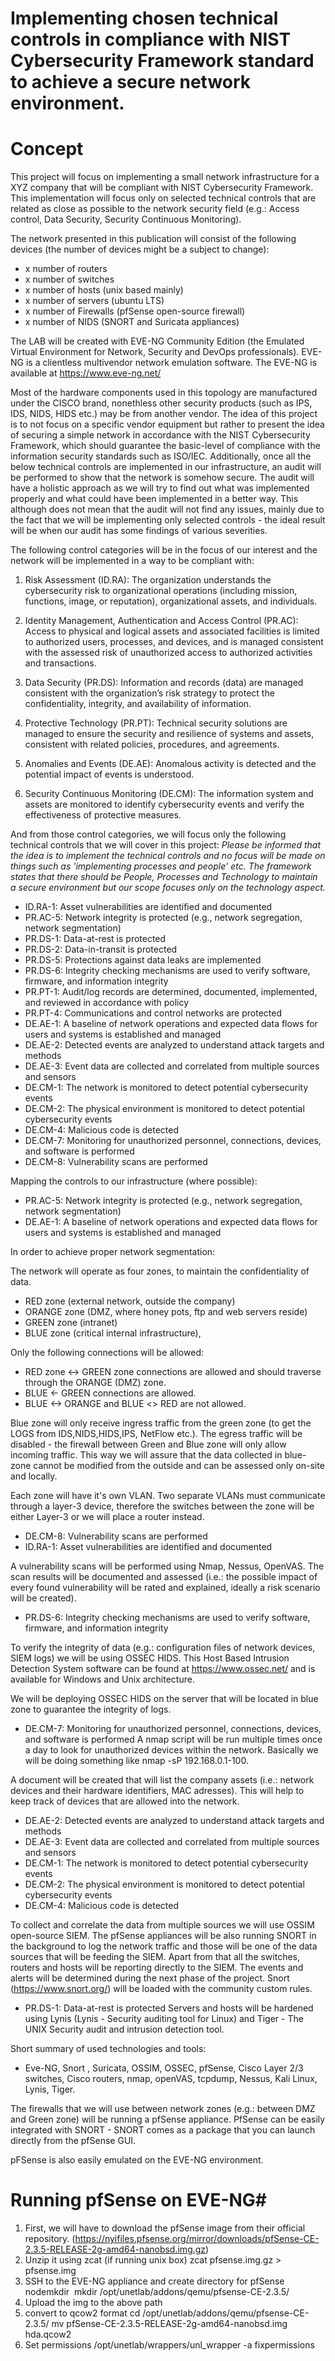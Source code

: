 # Implementing chosen technical controls in compliance with NIST Cybersecurity Framework standard to achieve a secure network environment. 

# Concept 

This project will focus on implementing a small network infrastructure for a XYZ company that will be compliant with NIST Cybersecurity Framework. This implementation will focus only on selected technical controls that are related as close as possible to the network security field (e.g.: Access control, Data Security, Security Continuous Monitoring). 

The network presented in this publication will consist of the following devices (the number of devices might be a subject to change):

- x number of routers
- x number of switches
- x number of hosts (unix based mainly)
- x number of servers (ubuntu LTS)
- x number of Firewalls (pfSense open-source firewall) 
- x number of NIDS (SNORT and Suricata appliances)

The LAB will be created with EVE-NG Community Edition (the Emulated Virtual Environment for Network, Security and DevOps professionals). 
EVE-NG is a clientless multivendor network emulation software. 
The EVE-NG is available at https://www.eve-ng.net/

Most of the hardware components used in this topology are manufactured under the CISCO brand, nonethless other security products (such as IPS, IDS, NIDS, HIDS etc.) may be from another vendor. The idea of this project is to not focus on a specific vendor equipment but rather to present the idea of securing a simple network in accordance with the NIST Cybersecurity Framework, which should guarantee the basic-level of compliance with the information security standards such as ISO/IEC. Additionally, once all the below technical controls are implemented in our infrastructure, an audit will be performed to show that the network is somehow secure. The audit will have a holistic approach as we will try to find out what was implemented properly and what could have been implemented in a better way. This although does not mean that the audit will not find any issues, mainly due to the fact that we will be implementing only selected controls - the ideal result will be when our audit has some findings of various severities. 


The following control categories will be in the focus of our interest and the network will be implemented in a way to be compliant with: 

1. Risk Assessment (ID.RA): The organization understands the cybersecurity risk to organizational operations (including mission, functions, image, or reputation), organizational assets, and individuals.

2. Identity Management, Authentication and Access Control (PR.AC): Access to physical and logical assets and associated facilities is limited to authorized users, processes, and devices, and is managed consistent with the assessed risk of unauthorized access to authorized activities and transactions.

3. Data Security (PR.DS): Information and records (data) are managed consistent with the organization’s risk strategy to protect the confidentiality, integrity, and availability of information.

4. Protective Technology (PR.PT): Technical security solutions are managed to ensure the security and resilience of systems and assets, consistent with related policies, procedures, and agreements.

5. Anomalies and Events (DE.AE): Anomalous activity is detected and the potential impact of events is understood.

6. Security Continuous Monitoring (DE.CM): The information system and assets are monitored to identify cybersecurity events and verify the effectiveness of protective measures.

And from those control categories, we will focus only the following technical controls that we will cover in this project: 
*Please be informed that the idea is to implement the technical controls and no focus will be made on things such as 'implementing processes and people' etc. The framework states that there should be People, Processes and Technology to maintain a secure environment but our scope focuses only on the technology aspect.*

- ID.RA-1: Asset vulnerabilities are identified and documented
- PR.AC-5: Network integrity is protected (e.g., network segregation, network segmentation)
- PR.DS-1: Data-at-rest is protected
- PR.DS-2: Data-in-transit is protected
- PR.DS-5: Protections against data leaks are implemented
- PR.DS-6: Integrity checking mechanisms are used to verify software, firmware, and information integrity
- PR.PT-1: Audit/log records are determined, documented, implemented, and reviewed in accordance with policy
- PR.PT-4: Communications and control networks are protected
- DE.AE-1: A baseline of network operations and expected data flows for users and systems is established and managed
- DE.AE-2: Detected events are analyzed to understand attack targets and methods
- DE.AE-3: Event data are collected and correlated from multiple sources and sensors
- DE.CM-1: The network is monitored to detect potential cybersecurity events
- DE.CM-2: The physical environment is monitored to detect potential cybersecurity events
- DE.CM-4: Malicious code is detected
- DE.CM-7: Monitoring for unauthorized personnel, connections, devices, and software is performed
- DE.CM-8: Vulnerability scans are performed


Mapping the controls to our infrastructure (where possible): 

- PR.AC-5: Network integrity is protected (e.g., network segregation, network segmentation)
- DE.AE-1: A baseline of network operations and expected data flows for users and systems is established and managed

In order to achieve proper network segmentation:

The network will operate as four zones, to maintain the confidentiality of data. 
- RED zone (external network, outside the company)
- ORANGE zone (DMZ, where honey pots, ftp and web servers reside)
- GREEN zone (intranet)
- BLUE zone (critical internal infrastructure), 


Only the following connections will be allowed: 
- RED zone <-> GREEN zone connections are allowed and should traverse through the ORANGE (DMZ) zone.
- BLUE <- GREEN connections are allowed.
- BLUE <-> ORANGE and BLUE <> RED are not allowed.

Blue zone will only receive ingress traffic from the green zone (to get the LOGS from IDS,NIDS,HIDS,IPS, NetFlow etc.).
The egress traffic will be disabled - the firewall between Green and Blue zone will only allow incoming traffic. This way we will assure that the data collected in blue-zone cannot be modified from the outside and can be assessed only on-site and locally. 

Each zone will have it's own VLAN. Two separate VLANs must communicate through a layer-3 device, therefore the switches between the zone will be either Layer-3 or we will place a router instead. 

- DE.CM-8: Vulnerability scans are performed
- ID.RA-1: Asset vulnerabilities are identified and documented

A vulnerability scans will be performed using Nmap, Nessus, OpenVAS. The scan results will be documented and assessed (i.e.: the possible impact of every found vulnerability will be rated and explained, ideally a risk scenario will be created). 

- PR.DS-6: Integrity checking mechanisms are used to verify software, firmware, and information integrity

To verify the integrity of data (e.g.: configuration files of network devices, SIEM logs) we will be using OSSEC HIDS. 
This Host Based Intrusion Detection System software can be found at https://www.ossec.net/ and is available for Windows and Unix architecture. 

We will be deploying OSSEC HIDS on the server that will be located in blue zone to guarantee the integrity of logs. 


- DE.CM-7: Monitoring for unauthorized personnel, connections, devices, and software is performed
A nmap script will be run multiple times once a day to look for unauthorized devices within the network. 
Basically we will be doing something like nmap -sP 192.168.0.1-100.

A document will be created that will list the company assets (i.e.: network devices and their hardware identifiers, MAC adresses).
This will help to keep track of devices that are allowed into the network. 

- DE.AE-2: Detected events are analyzed to understand attack targets and methods
- DE.AE-3: Event data are collected and correlated from multiple sources and sensors
- DE.CM-1: The network is monitored to detect potential cybersecurity events
- DE.CM-2: The physical environment is monitored to detect potential cybersecurity events
- DE.CM-4: Malicious code is detected

To collect and correlate the data from multiple sources we will use OSSIM open-source SIEM. 
The pfSense appliances will be also running SNORT in the background to log the network traffic and those will be one of the data sources that will be feeding the SIEM. Apart from that all the switches, routers and hosts will be reporting directly to the SIEM. The events and alerts will be determined during the next phase of the project. 
Snort (https://www.snort.org/) will be loaded with the community custom rules.

- PR.DS-1: Data-at-rest is protected
Servers and hosts will be hardened using Lynis (Lynis - Security auditing tool for Linux) and Tiger - The UNIX Security audit and intrusion detection tool. 


Short summary of used technologies and tools:
- Eve-NG, Snort , Suricata, OSSIM, OSSEC, pfSense, Cisco Layer 2/3 switches, Cisco routers, nmap, openVAS, tcpdump, Nessus, Kali Linux, Lynis, Tiger. 

The firewalls that we will use between network zones (e.g.: between DMZ and Green zone) will be running a pfSense appliance. PfSense can be easily integrated with SNORT - SNORT comes as a package that you can launch directly from the pfSense GUI. 

pFSense is also easily emulated on the EVE-NG environment. 

# Running pfSense on EVE-NG#
1. First, we will have to download the pfSense image from their official repository. (https://nyifiles.pfsense.org/mirror/downloads/pfSense-CE-2.3.5-RELEASE-2g-amd64-nanobsd.img.gz) 
2. Unzip it using zcat (if running unix box) zcat pfsense.img.gz > pfsense.img
3. SSH to the EVE-NG appliance and create directory for pfSense nodemkdir  mkdir /opt/unetlab/addons/qemu/pfsense-CE-2.3.5/
4. Upload the img to the above path
5. convert to qcow2 format cd /opt/unetlab/addons/qemu/pfsense-CE-2.3.5/ mv pfSense-CE-2.3.5-RELEASE-2g-amd64-nanobsd.img hda.qcow2
6. Set permissions /opt/unetlab/wrappers/unl_wrapper -a fixpermissions



